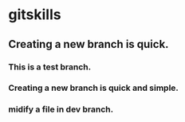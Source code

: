 # gitskills
## Creating a new branch is quick.
### This is a test branch.
### Creating a new branch is quick and simple.
### midify a file in dev branch.
